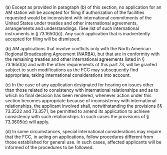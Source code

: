 (a) Except as provided in paragraph (b) of this section, no application for an AM station will be accepted for filing if authorization of the facilities requested would be inconsistent with international commitments of the United States under treaties and other international agreements, arrangements and understandings. (See list of such international instruments in § 73.1650(b)). Any such application that is inadvertently accepted for filing will be dismissed.

(b) AM applications that involve conflicts only with the North American Regional Broadcasting Agreement (NARBA), but that are in conformity with the remaining treaties and other international agreements listed in § 73.1650(b) and with the other requirements of this part 73, will be granted subject to such modifications as the FCC may subsequently find appropriate, taking international considerations into account.

(c) In the case of any application designated for hearing on issues other than those related to consistency with international relationships and as to which no final decision has been rendered, whenever action under this section becomes appropriate because of inconsistency with international relationships, the applicant involved shall, notwithstanding the provisions §§ 73.3522 and 73.3571, be permitted to amend its application to achieve consistency with such relationships. In such cases the provisions of § 73.3605(c) will apply.

(d) In some circumstances, special international considerations may require that the FCC, in acting on applications, follow procedures different from those established for general use. In such cases, affected applicants will be informed of the procedures to be followed.

